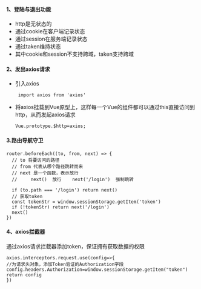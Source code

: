 #### 1、登陆与退出功能

- http是无状态的
- 通过cookie在客户端记录状态
- 通过session在服务端记录状态
- 通过taken维持状态
- 其中cookie和session不支持跨域，taken支持跨域

#### 2、发出axios请求

- 引入axios

  ```
   import axios from 'axios'
  ```

  

- 将axios挂载到Vue原型上，这样每一个Vue的组件都可以通过this直接访问到http，从而发起axios请求

  ```
  Vue.prototype.$http=axios;
  ```

#### 3.路由导航守卫

```
router.beforeEach((to, from, next) => {
  // to 将要访问的路径
  // from 代表从哪个路径跳转而来
  // next 是一个函数，表示放行
  //     next()  放行    next('/login')  强制跳转

  if (to.path === '/login') return next()
  // 获取token
  const tokenStr = window.sessionStorage.getItem('token')
  if (!tokenStr) return next('/login')
  next()
})
```



#### 4、axios拦截器

通过axios请求拦截器添加token，保证拥有获取数据的权限

```
axios.interceptors.request.use(config=>{
//为请求头对象，添加Token验证的Authorization字段
config.headers.Authorization=window.sessionStorage.getItem("token")
return config
})
```

